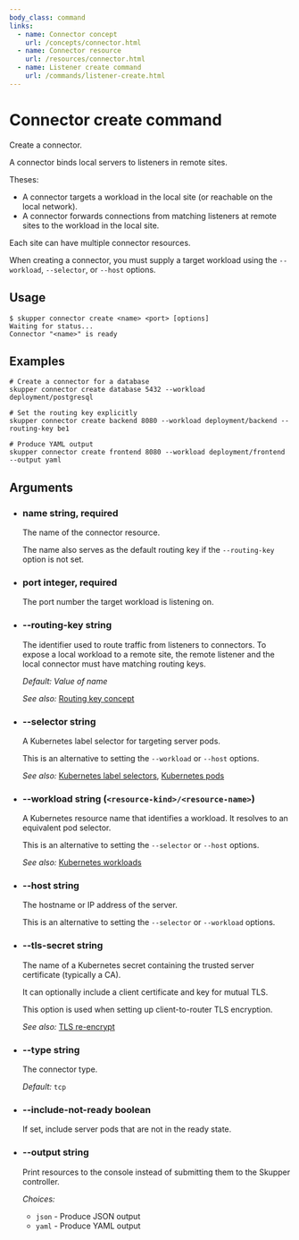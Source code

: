 ```yaml
---
body_class: command
links:
  - name: Connector concept
    url: /concepts/connector.html
  - name: Connector resource
    url: /resources/connector.html
  - name: Listener create command
    url: /commands/listener-create.html
---
```


# Connector create command

<section>

Create a connector.

A connector binds local servers to listeners in remote
sites.

Theses:

  - A connector targets a workload in the local site (or
    reachable on the local network).
  - A connector forwards connections from matching listeners
    at remote sites to the workload in the local site.

Each site can have multiple connector resources.

When creating a connector, you must supply a target workload
using the `--workload`, `--selector`, or `--host` options.

</section>

<section>

## Usage

~~~ shell
$ skupper connector create <name> <port> [options]
Waiting for status...
Connector "<name>" is ready
~~~

</section>

<section>

## Examples

~~~
# Create a connector for a database
skupper connector create database 5432 --workload deployment/postgresql

# Set the routing key explicitly
skupper connector create backend 8080 --workload deployment/backend --routing-key be1

# Produce YAML output
skupper connector create frontend 8080 --workload deployment/frontend --output yaml
~~~

</section>

<section>

## Arguments

- <h3 id="name">name <span class="argument-info">string, required</span></h3>

  The name of the connector resource.
  
  The name also serves as the default routing key if the
  `--routing-key` option is not set.

- <h3 id="port">port <span class="argument-info">integer, required</span></h3>

  The port number the target workload is listening on.

- <h3 id="--routing-key">--routing-key <span class="argument-info">string</span></h3>

  The identifier used to route traffic from listeners to
  connectors.  To expose a local workload to a remote
  site, the remote listener and the local connector must
  have matching routing keys.

  _Default:_ _Value of name_

  _See also:_ [Routing key concept]({{site_prefix}}/concepts/routing-key.html)

- <h3 id="--selector">--selector <span class="argument-info">string</span></h3>

  A Kubernetes label selector for targeting server pods.
  
  This is an alternative to setting the `--workload` or
  `--host` options.

  _See also:_ [Kubernetes label selectors]({{site_prefix}}https://kubernetes.io/docs/concepts/overview/working-with-objects/labels/#label-selectors), [Kubernetes pods]({{site_prefix}}https://kubernetes.io/docs/concepts/workloads/pods/)

- <h3 id="--workload">--workload <span class="argument-info">string (<code>&lt;resource-kind&gt;/&lt;resource-name&gt;</code>)</span></h3>

  A Kubernetes resource name that identifies a workload.
  It resolves to an equivalent pod selector.
  
  This is an alternative to setting the `--selector` or
  `--host` options.

  _See also:_ [Kubernetes workloads]({{site_prefix}}https://kubernetes.io/docs/concepts/workloads/)

- <h3 id="--host">--host <span class="argument-info">string</span></h3>

  The hostname or IP address of the server.
  
  This is an alternative to setting the `--selector` or
  `--workload` options.

- <h3 id="--tls-secret">--tls-secret <span class="argument-info">string</span></h3>

  The name of a Kubernetes secret containing the trusted
  server certificate (typically a CA).
  
  It can optionally include a client certificate and key for
  mutual TLS.
  
  This option is used when setting up client-to-router TLS
  encryption.

  _See also:_ [TLS re-encrypt]({{site_prefix}})

- <h3 id="--type">--type <span class="argument-info">string</span></h3>

  The connector type.

  _Default:_ `tcp`

- <h3 id="--include-not-ready">--include-not-ready <span class="argument-info">boolean</span></h3>

  If set, include server pods that are not in the ready
  state.

- <h3 id="--output">--output <span class="argument-info">string</span></h3>

  Print resources to the console instead of submitting
  them to the Skupper controller.

  _Choices:_
  
   - `json` - Produce JSON output
   - `yaml` - Produce YAML output

</section>
